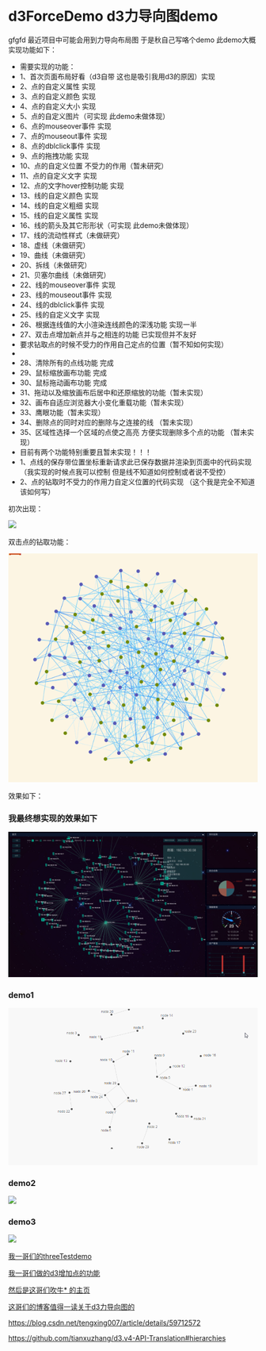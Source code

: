# d3ForceDemo d3力导向图demo
gfgfd
最近项目中可能会用到力导向布局图 于是秋自己写咯个demo 此demo大概实现功能如下：
 * 需要实现的功能：
 * 1、首次页面布局好看（d3自带 这也是吸引我用d3的原因）实现
 * 2、点的自定义属性 实现
 * 3、点的自定义颜色 实现
 * 4、点的自定义大小 实现
 * 5、点的自定义图片（可实现 此demo未做体现）
 * 6、点的mouseover事件 实现
 * 7、点的mouseout事件 实现
 * 8、点的dblclick事件 实现
 * 9、点的拖拽功能 实现
 * 10、点的自定义位置 不受力的作用（暂未研究）
 * 11、点的自定义文字 实现
 * 12、点的文字hover控制功能 实现
 * 13、线的自定义颜色 实现
 * 14、线的自定义粗细 实现
 * 15、线的自定义属性 实现
 * 16、线的箭头及其它形形状（可实现 此demo未做体现）
 * 17、线的流动性样式（未做研究）
 * 18、虚线（未做研究）
 * 19、曲线（未做研究）
 * 20、拆线（未做研究）
 * 21、贝塞尔曲线（未做研究）
 * 22、线的mouseover事件 实现
 * 23、线的mouseout事件 实现
 * 24、线的dblclick事件 实现
 * 25、线的自定义文字 实现
 * 26、根据连线值的大小渲染连线颜色的深浅功能 实现一半
 * 27、双击点增加新点并与之相连的功能 已实现但并不友好
 *   要求钻取点的时候不受力的作用自己定点的位置（暂不知如何实现）
 *
 * 28、清除所有的点线功能 完成
 * 29、鼠标缩放画布功能 完成
 * 30、鼠标拖动画布功能 完成
 * 31、拖动以及缩放画布后居中和还原缩放的功能（暂未实现）
 * 32、画布自适应浏览器大小变化重载功能（暂未实现）
 * 33、鹰眼功能（暂未实现）
 * 34、删除点的同时对应的删除与之连接的线 （暂未实现）
 * 35、区域性选择一个区域的点使之高亮 方便实现删除多个点的功能 （暂未实现）
 *  目前有两个功能特别重要且暂未实现！！！
 *  1、点线的保存带位置坐标重新请求此已保存数据并渲染到页面中的代码实现（我实现的时候点我可以控制 但是线不知道如何控制或者说不受控）
 *  2、点的钻取时不受力的作用力自定义位置的代码实现 （这个我是完全不知道该如何写）

初次出现：


![](images/forceImg1.gif)


双击点的钻取功能：


![](images/forceImg2.gif)


效果如下：

 ### 我最终想实现的效果如下
 ![](img.png)
 
 ### demo1
 ![](img1.gif)
 
 ### demo2
 ![](img2.gif)
 
 ### demo3
 ![](img3.gif)

[我一哥们的threeTestdemo](https://doter1995.github.io/three/threeTest/)

[我一哥们做的d3增加点的功能](https://doter1995.github.io/d3/charts/force.html)

[然后是这哥们吹牛* 的主页](https://doter1995.github.io/)


[这哥们的博客值得一读关于d3力导向图的](https://blog.csdn.net/lzwdfas/article/details/60466566)

https://blog.csdn.net/tengxing007/article/details/59712572

https://github.com/tianxuzhang/d3.v4-API-Translation#hierarchies
